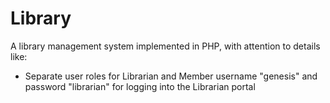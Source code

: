 # Library
A library management system implemented in PHP, with attention to details like:
* Separate user roles for Librarian and Member
username "genesis" and password "librarian" for logging into the Librarian portal

